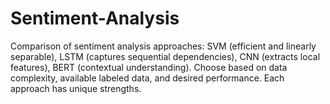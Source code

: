 # Sentiment-Analysis
Comparison of sentiment analysis approaches: SVM (efficient and linearly separable), LSTM (captures sequential dependencies), CNN (extracts local features), BERT (contextual understanding). Choose based on data complexity, available labeled data, and desired performance. Each approach has unique strengths.
